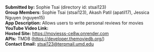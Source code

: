**Submitted by:** Sophie Tsai (directory id: stsai123) \
**Group Members:** Sophie Tsai (stsai123), Akash Patil (apatil17), Jessica Nguyen (nguyen15) \
**App Description:** Allows users to write personal reviews for movies \
**YouTube Video Link:** \
**Hosted Site:** https://moviesss-ce8w.onrender.com \
**APIs:** TMDB (https://developer.themoviedb.org/) \
**Contact Email:** stsai123@terpmail.umd.edu
